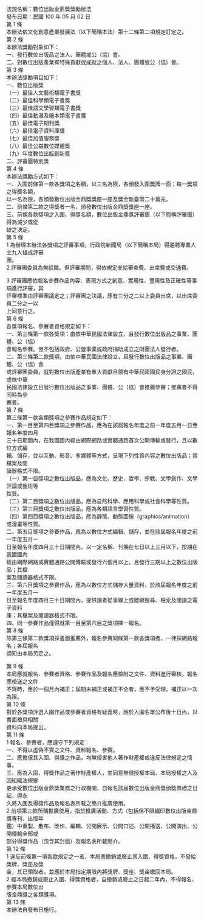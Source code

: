 法規名稱：數位出版金鼎獎獎勵辦法  
發布日期：民國 100 年 05 月 02 日  
第 1 條  
本辦法依文化創意產業發展法（以下簡稱本法）第十二條第二項規定訂定之。  
第 2 條  
本辦法獎勵對象如下：  
一、發行數位出版品之法人、團體或公（協）會。  
二、對數位出版產業有特殊貢獻或成就之個人、法人、團體或公（協）會。  
第 3 條  
本辦法獎勵項目如下：  
一、數位出版獎  
（一）最佳人文藝術類電子書獎  
（二）最佳科學類電子書獎  
（三）最佳語文學習類電子書獎  
（四）最佳動漫及繪本類電子書獎  
（五）最佳電子期刊獎  
（六）最佳電子資料庫獎  
（七）最佳加值服務獎  
（八）最佳公益數位媒體獎  
（九）年度數位出版創新獎  
二、評審團特別獎  
第 4 條  
本辦法獎勵方式如下：  
一、入圍前條第一款各獎項之名額，以三名為限，各頒發入圍獎牌一面；每一獎項之得獎名額，  
以一名為限，各頒發數位出版金鼎獎獎座一座及獎金新臺幣二十萬元。  
二、前條第二款之得獎者一名，頒發數位出版金鼎獎獎座一座。  
三、前條各款獎項之入圍、得獎名額，數位出版金鼎獎評審團（以下簡稱評審團）得為減少或從  
缺之決定。  
第 5 條  
1 為辦理本辦法各獎項之評審事項，行政院新聞局（以下簡稱本局）得遴聘專業人士九人組成評審  
團。  
2 評審團委員為無給職。但評審期間，得依規定支給審查費、出席費或交通費。  


3 評審團應依報名參賽作品內容、表現方式之創意、實用性、豐用性及正確性等事項進行評審，其  
評審標準由評審團議定之；評審團之決議，應有三分之二以上委員出席，以出席委員二分之一以  
上同意行之。  
第 6 條  
各獎項報名、參賽者資格規定如下：  
一、第三條第一款各獎項：由依中華民國法律設立，且發行數位出版品之事業、團體、公（協）  
會報名參賽。但不包括政府、公營事業或政府捐助成立之財團法人發行者。  
二、第三條第二款獎項，由依中華民國法律設立，且發行數位出版品之事業、團體、公（協）會  
或評審團委員，就對數位出版產業有重大貢獻且領有中華民國國民身分證之國民，或依中華  
民國法律設立且發行數位出版品之事業、團體、公（協）會推薦參賽；推薦者不得同時為參  
賽者。  
第 7 條  
第三條第一款各類獎項之參賽作品規定如下：  
一、第一目至第四目獎項之參賽作品，應為在該屆報名年度之前一年度五月一日至報名年度四月  
三十日期間內，在我國國內經由網際網路或實體通路首次公開傳輸或發行，且以數位方式編  
輯、儲存，並以互動、影音、多媒體等方式，呈現下列性質內容之數位出版品；其檔案及閱  
讀器格式不限。  
（一）第一目獎項之數位出版品，應為文化、歷史、哲學、宗教、文學創作、文學評論或藝術等  
性質。  
（二）第二目獎項之數位出版品，應為自然科學、應用科學或社會科學等性質。  
（三）第三目獎項之數位出版品，應為各類語言學習性質。  
（四）第四目獎項之數位出版品，應為靜態、動態圖像（graphics/animation）或漫畫等性質。  
二、第五目獎項之參賽作品，應為以數位方式編輯、儲存，並在該屆報名年度之前一年度五月一  
日至報名年度四月三十日期間內，以一定名稱、刊期在七日以上三月以下，按期在我國國內  
經由網際網路或實體通路公開傳輸或發行六個月以上，且發行三期以上之數位出版品；其檔  
案及閱讀器格式不限。  
三、第六目獎項之參賽作品，應為以數位方式儲存大量資料，於該屆報名年度之前一年度五月一  
日至報名年度四月三十日期間內，提供讀者從事線上或離線搜尋、檢索及閱讀之電子資料  
庫；其檔案及閱讀器格式不限。  
四、同一參賽作品僅得就第一目至第六目之獎項擇一報名。  
第 8 條  
除第三條第二款獎項採書面推薦外，報名參賽同條第一款各獎項者，一律採網路報名；各屆報名  
須知由本局另定之。  


第 9 條  
本局應就報名、參賽者資格、參賽作品及報名應檢附之文件、資料進行審核，報名應檢送之文件  
不齊時，應於一個月內補正；屆期未補正或補正不全者，應不予受理。補正以一次為限。  
第 10 條  
對於各獎項評選入圍作品或參賽者資格有疑義時，應於入圍名單公布後十日內，以書面檢具相關  
資料向本局提出。  
第 11 條  
1 報名、參賽者，應遵守下列規定：  
一、不得以虛偽不實之文件、資料報名、參賽。  
二、應擔保其入圍、得獎之作品，均無侵害他人著作財產權或違反法律規定之情事。  
三、應為入圍、得獎作品之著作財產權人，並同意無償授權本局、本局授權之人及因組織法規變  
更承受數位出版金鼎獎業務之行政機關，自報名該屆數位出版金鼎獎頒獎典禮之日起，得永  
久將入圍及得獎作品及報名表所載之簡介推廣使用。  
2 前項第三款所稱推廣使用，指於推廣活動、方式（包括但不限編印數位出版金鼎獎專刊、出版年  
鑑）中重製、散布、改作、編輯、公開展示、公開口述、公開播送、公開演出、公開傳輸全部或  
部分得獎作品（包含其封面）及報名表所載簡介。  
第 12 條  
1 違反前條第一項各款規定之一者，本局應撤銷或廢止其入圍、得獎資格，不發給獎牌、獎座及獎  
金，其已領取者，並應於本局指定期限內將獎牌、獎座、獎金繳回本局。  
2 經本局撤銷或廢止入圍、得獎資格者，自撤銷或廢止之日起二年內，不得報名、參賽本局數位出  
版金鼎獎之各類獎項。  
第 13 條  
本辦法自發布日施行。  


